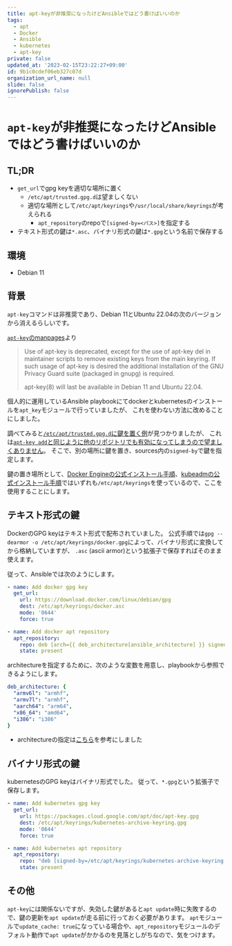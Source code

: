 ```yaml
---
title: apt-keyが非推奨になったけどAnsibleではどう書けばいいのか
tags:
  - apt
  - Docker
  - Ansible
  - kubernetes
  - apt-key
private: false
updated_at: '2023-02-15T23:22:27+09:00'
id: 9b1c0cdef06eb327c07d
organization_url_name: null
slide: false
ignorePublish: false
---
```

# `apt-key`が非推奨になったけどAnsibleではどう書けばいいのか

## TL;DR
- `get_url`でgpg keyを適切な場所に置く
    - `/etc/apt/trusted.gpg.d`は望ましくない
    - 適切な場所として`/etc/apt/keyrings`や`/usr/local/share/keyrings`が考えられる
        - `apt_repository`のrepoで`[signed-by=<パス>]`を指定する
- テキスト形式の鍵は`*.asc`、バイナリ形式の鍵は`*.gpg`という名前で保存する

## 環境
- Debian 11

## 背景
`apt-key`コマンドは非推奨であり、Debian 11とUbuntu 22.04の次のバージョンから消えるらしいです。

[`apt-key`のmanpages](https://manpages.debian.org/unstable/apt/apt-key.8.en.html)より
> Use of apt-key is deprecated, except for the use of apt-key del in maintainer scripts to remove existing keys from the main keyring. If such usage of apt-key is desired the additional installation of the GNU Privacy Guard suite (packaged in gnupg) is required.
> 
> apt-key(8) will last be available in Debian 11 and Ubuntu 22.04.


個人的に運用しているAnsible playbookにてdockerとkubernetesのインストールを`apt_key`モジュールで行っていましたが、
これを使わない方法に改めることにしました。

調べてみると[`/etc/apt/trusted.gpg.d`に鍵を置く例](https://www.jeffgeerling.com/blog/2022/aptkey-deprecated-debianubuntu-how-fix-ansible)が見つかりましたが、
これは[`apt-key add`と同じように他のリポジトリでも有効になってしまうので望ましくありません](https://blog.n-z.jp/blog/2022-07-04-apt-key-signed-by.html)。
そこで、別の場所に鍵を置き、sources内の`signed-by`で鍵を指定します。

鍵の置き場所として、[Docker Engineの公式インストール手順](https://docs.docker.com/engine/install/debian/)、[kubeadmの公式インストール手順](https://kubernetes.io/docs/setup/production-environment/tools/kubeadm/install-kubeadm/#installing-kubeadm-kubelet-and-kubectl)ではいずれも`/etc/apt/keyrings`を使っているので、ここを使用することにします。


## テキスト形式の鍵
DockerのGPG keyはテキスト形式で配布されていました。
公式手順では`gpg --dearmor -o /etc/apt/keyrings/docker.gpg`によって、バイナリ形式に変換してから格納していますが、
`.asc` (ascii armor)という拡張子で保存すればそのまま使えます。

従って、Ansibleでは次のようにします。
```yaml
- name: Add docker gpg key
  get_url:
    url: https://download.docker.com/linux/debian/gpg
    dest: /etc/apt/keyrings/docker.asc
    mode: '0644'
    force: true

- name: Add docker apt repository
  apt_repository:
    repo: deb [arch={{ deb_architecture[ansible_architecture] }} signed-by=/etc/apt/keyrings/docker.asc] https://download.docker.com/{{ ansible_system | lower }}/{{ ansible_distribution | lower }} {{ ansible_distribution_release }} stable
    state: present
```
architectureを指定するために、次のような変数を用意し、playbookから参照できるようにします。
```yaml
deb_architecture: {
  "armv6l": "armhf",
  "armv7l": "armhf",
  "aarch64": "arm64",
  "x86_64": "amd64",
  "i386": "i386"
}
```

- architectureの指定は[こちら](https://stackoverflow.com/questions/58169348/how-is-the-architecture-fact-called-in-ansible)を参考にしました

## バイナリ形式の鍵
kubernetesのGPG keyはバイナリ形式でした。
従って、`*.gpg`という拡張子で保存します。

```yaml
- name: Add kubernetes gpg key
  get_url:
    url: https://packages.cloud.google.com/apt/doc/apt-key.gpg
    dest: /etc/apt/keyrings/kubernetes-archive-keyring.gpg
    mode: '0644'
    force: true

- name: Add kubernetes apt repository
  apt_repository:
    repo: "deb [signed-by=/etc/apt/keyrings/kubernetes-archive-keyring.gpg] https://apt.kubernetes.io/ kubernetes-xenial main"
    state: present
```

## その他
`apt-key`には関係ないですが、失効した鍵があると`apt update`時に失敗するので、鍵の更新を`apt update`が走る前に行っておく必要があります。
`apt`モジュールで`update_cache: true`になっている場合や、`apt_repository`モジュールのデフォルト動作で`apt update`がかかるのを見落としがちなので、気をつけます。

